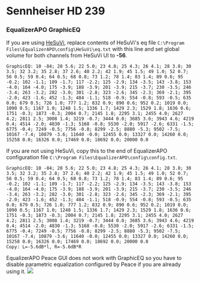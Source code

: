 # Sennheiser HD 239
### EqualizerAPO GraphicEQ
If you are using [HeSuVi](https://sourceforge.net/projects/hesuvi/), replace contents of HeSuVi's eq file `C:\Program Files\EqualizerAPO\config\HeSuVi\eq.txt` with this line and set global volume for both channels from HeSuVi UI to **-56**.
```
GraphicEQ: 10 -84; 20 5.6; 22 5.0; 23 4.8; 25 4.3; 26 4.1; 28 3.8; 30 3.5; 32 3.2; 35 2.8; 37 2.6; 40 2.2; 42 1.9; 45 1.5; 49 1.0; 52 0.7; 56 0.5; 59 0.4; 64 0.5; 68 0.8; 73 1.2; 78 1.4; 83 1.4; 89 0.6; 95 -0.2; 102 -1.1; 109 -1.7; 117 -2.2; 125 -2.9; 134 -3.5; 143 -3.8; 153 -4.0; 164 -4.0; 175 -3.9; 188 -3.9; 201 -3.9; 215 -3.7; 230 -3.5; 246 -3.4; 263 -3.2; 282 -3.0; 301 -2.8; 323 -2.6; 345 -2.3; 369 -2.1; 395 -2.0; 423 -1.6; 452 -1.3; 484 -1.1; 518 -0.9; 554 -0.8; 593 -0.5; 635 0.0; 679 0.5; 726 1.0; 777 1.2; 832 0.9; 890 0.6; 952 0.2; 1019 0.0; 1090 0.5; 1167 1.0; 1248 1.5; 1336 1.7; 1429 2.3; 1529 1.8; 1636 0.6; 1751 -0.3; 1873 -0.3; 2004 0.7; 2145 1.8; 2295 3.1; 2455 4.0; 2627 4.2; 2811 2.5; 3008 1.4; 3219 -0.7; 3444 0.0; 3685 3.6; 3943 4.6; 4219 0.4; 4514 -2.0; 4830 -1.3; 5168 -0.8; 5530 -2.0; 5917 -2.6; 6331 -1.5; 6775 -0.4; 7249 -0.5; 7756 -0.8; 8299 -2.5; 8880 -5.3; 9502 -7.5; 10167 -7.4; 10879 -3.6; 11640 -0.0; 12455 0.0; 13327 0.0; 14260 0.0; 15258 0.0; 16326 0.0; 17469 0.0; 18692 0.0; 20000 0.0
```
If you are not using HeSuVi, copy this to the end of EqualizerAPO configuration file `C:\Program Files\EqualizerAPO\config\config.txt`.
```
GraphicEQ: 10 -84; 20 5.6; 22 5.0; 23 4.8; 25 4.3; 26 4.1; 28 3.8; 30 3.5; 32 3.2; 35 2.8; 37 2.6; 40 2.2; 42 1.9; 45 1.5; 49 1.0; 52 0.7; 56 0.5; 59 0.4; 64 0.5; 68 0.8; 73 1.2; 78 1.4; 83 1.4; 89 0.6; 95 -0.2; 102 -1.1; 109 -1.7; 117 -2.2; 125 -2.9; 134 -3.5; 143 -3.8; 153 -4.0; 164 -4.0; 175 -3.9; 188 -3.9; 201 -3.9; 215 -3.7; 230 -3.5; 246 -3.4; 263 -3.2; 282 -3.0; 301 -2.8; 323 -2.6; 345 -2.3; 369 -2.1; 395 -2.0; 423 -1.6; 452 -1.3; 484 -1.1; 518 -0.9; 554 -0.8; 593 -0.5; 635 0.0; 679 0.5; 726 1.0; 777 1.2; 832 0.9; 890 0.6; 952 0.2; 1019 0.0; 1090 0.5; 1167 1.0; 1248 1.5; 1336 1.7; 1429 2.3; 1529 1.8; 1636 0.6; 1751 -0.3; 1873 -0.3; 2004 0.7; 2145 1.8; 2295 3.1; 2455 4.0; 2627 4.2; 2811 2.5; 3008 1.4; 3219 -0.7; 3444 0.0; 3685 3.6; 3943 4.6; 4219 0.4; 4514 -2.0; 4830 -1.3; 5168 -0.8; 5530 -2.0; 5917 -2.6; 6331 -1.5; 6775 -0.4; 7249 -0.5; 7756 -0.8; 8299 -2.5; 8880 -5.3; 9502 -7.5; 10167 -7.4; 10879 -3.6; 11640 -0.0; 12455 0.0; 13327 0.0; 14260 0.0; 15258 0.0; 16326 0.0; 17469 0.0; 18692 0.0; 20000 0.0
Copy: L=-5.6dB*l, R=-5.6dB*R
```
EqualizerAPO Peace GUI does not work with GraphicEQ so you have to disable parametric equalization configured by Peace if you are already using it.
![](https://raw.githubusercontent.com/jaakkopasanen/AutoEq/master/results/Sonoma%20Model%20One/innerfidelity/onear/Sennheiser%20HD%20239/Sennheiser%20HD%20239.png)
